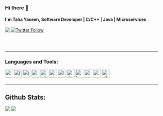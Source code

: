 ### Hi there 👋

#### I'm Taha Yaseen, Software Developer | C/C++ | Java | Microservices
<!--[<img align="left" src="https://img.shields.io/badge/Twitter-1DA1F2?style=for-the-badge&logo=twitter&logoColor=white" />][twitter]-->
[<img align="left" src="https://img.shields.io/badge/LinkedIn-0077B5?style=for-the-badge&logo=linkedin&logoColor=white" />][linkedin]
[![Twitter Follow](https://img.shields.io/twitter/follow/taha_yasin__?color=1DA1F2&logo=twitter&style=for-the-badge)][twitter]

<br/>
<br/>

---

### Languages and Tools:

<img align="left" alt="cpp" width="26px" src="https://cdn.jsdelivr.net/gh/devicons/devicon/icons/cplusplus/cplusplus-original.svg" />
<img align="left" alt="java" width="26px" src="https://cdn.jsdelivr.net/gh/devicons/devicon/icons/java/java-original.svg" />
<img align="left" alt="javascript" width="26px" src="https://cdn.jsdelivr.net/gh/devicons/devicon/icons/javascript/javascript-original.svg" />
<img align="left" alt="spring" width="26px" src="https://cdn.jsdelivr.net/gh/devicons/devicon/icons/spring/spring-original.svg" />
<img align="left" alt="git" width="26px" src="https://cdn.jsdelivr.net/gh/devicons/devicon/icons/git/git-original.svg" />
<img align="left" alt="postgresql" width="26px" src="https://cdn.jsdelivr.net/gh/devicons/devicon/icons/postgresql/postgresql-original.svg" />
<img align="left" alt="linux" width="26px" src="https://cdn.jsdelivr.net/gh/devicons/devicon/icons/linux/linux-original.svg" />
<img align="left" alt="docker" width="26px" src="https://cdn.jsdelivr.net/gh/devicons/devicon/icons/docker/docker-original.svg" />
<img align="left" alt="kubernetes" width="26px" src="https://cdn.jsdelivr.net/gh/devicons/devicon/icons/kubernetes/kubernetes-plain.svg" />
<img align="left" alt="amazonwebservices" width="26px" src="https://cdn.jsdelivr.net/gh/devicons/devicon/icons/amazonwebservices/amazonwebservices-original.svg" />
<img align="left" alt="vscode" width="26px" src="https://cdn.jsdelivr.net/gh/devicons/devicon/icons/vscode/vscode-original.svg" />
<img align="left" alt="github" width="26px" src="https://cdn.jsdelivr.net/gh/devicons/devicon/icons/github/github-original.svg" />


<!--
<img src="https://cdn.jsdelivr.net/gh/devicons/devicon/icons/python/python-original.svg" />
<img src="https://cdn.jsdelivr.net/gh/devicons/devicon/icons/react/react-original.svg" />
<img src="https://cdn.jsdelivr.net/gh/devicons/devicon/icons/angularjs/angularjs-original.svg" />
<img src="https://cdn.jsdelivr.net/gh/devicons/devicon/icons/apache/apache-original.svg" />
<img src="https://cdn.jsdelivr.net/gh/devicons/devicon/icons/nodejs/nodejs-original.svg" />
<img src="https://cdn.jsdelivr.net/gh/devicons/devicon/icons/cmake/cmake-original.svg" />
<img src="https://cdn.jsdelivr.net/gh/devicons/devicon/icons/typescript/typescript-original.svg" />
<img align="left" alt="bash" width="26px" src="https://cdn.jsdelivr.net/gh/devicons/devicon/icons/bash/bash-original.svg" />
-->

<!-- <img src="https://hits.seeyoufarm.com/api/count/incr/badge.svg?url=https%3A%2F%2Fgithub.com%2Ftaha-yasin1212%2Fhit-counter" /> -->
<!-- <img src="https://github-readme-streak-stats.herokuapp.com/?user=taha-yasin" /> -->

<br/>
<br/>

---

## Github Stats:

<img src= "https://github-readme-stats.vercel.app/api?username=taha-yasin&show_icons=true&theme=cobalt" />
<img src="https://github-readme-stats.vercel.app/api/top-langs/?username=taha-yasin&layout=compact&theme=cobalt" />



<!--
Readme stats theme onedark.

**taha-yasin/taha-yasin** is a ✨ _special_ ✨ repository because its `README.md` (this file) appears on your GitHub profile.

Here are some ideas to get you started:

- 🔭 I’m currently working on ...
- 🌱 I’m currently learning ...
- 👯 I’m looking to collaborate on ...
- 🤔 I’m looking for help with ...
- 💬 Ask me about ...
- 📫 How to reach me: ...
- 😄 Pronouns: ...
- ⚡ Fun fact: ...
-->

[linkedin]: https://www.linkedin.com/in/taha-yasin/
[twitter]: https://twitter.com/taha_yasin__
